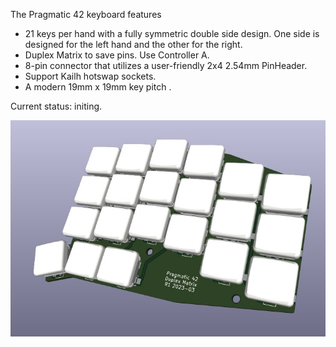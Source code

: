 The Pragmatic 42 keyboard features

- 21 keys per hand with a fully symmetric double side design. One side is designed for the left hand and the other for the right.
- Duplex Matrix to save pins. Use Controller A.
-  8-pin connector that utilizes a user-friendly 2x4 2.54mm PinHeader.
- Support Kailh hotswap sockets.
- A modern 19mm x 19mm key pitch .

Current status: initing.

![PCB](pcb.jpg)